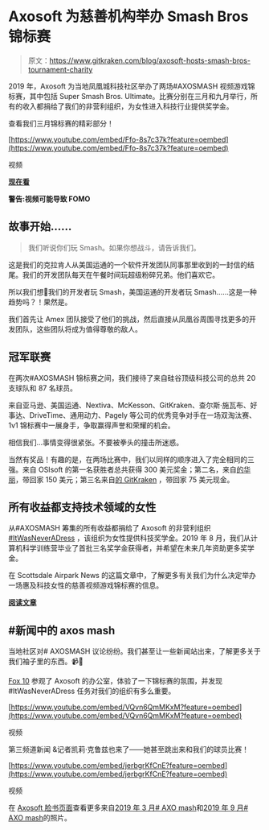 # Axosoft 为慈善机构举办 Smash Bros 锦标赛

> 原文：<https://www.gitkraken.com/blog/axosoft-hosts-smash-bros-tournament-charity>

2019 年，Axosoft 为当地凤凰城科技社区举办了两场#AXOSMASH 视频游戏锦标赛，其中包括 Super Smash Bros. Ultimate。比赛分别在三月和九月举行，所有的收入都捐给了我们的非营利组织，为女性进入科技行业提供奖学金。

查看我们三月锦标赛的精彩部分！

[https://www.youtube.com/embed/Ffo-8s7c37k?feature=oembed](https://www.youtube.com/embed/Ffo-8s7c37k?feature=oembed)

视频

[**现在看**](https://www.youtube.com/watch?v=Ffo-8s7c37k)

**警告:视频可能导致 FOMO**

## **故事开始……**

> 我们听说你们玩 Smash。如果你想战斗，请告诉我们。

这是我们的克拉肯人从美国运通的一个软件开发团队同事那里收到的一封信的结尾。我们的开发团队每天在午餐时间玩超级粉碎兄弟。他们喜欢它。

所以我们想🤔我们的开发者玩 Smash，美国运通的开发者玩 Smash……这是一种趋势吗？！果然是。

我们首先让 Amex 团队接受了他们的挑战，然后直接从凤凰谷周围寻找更多的开发团队，这些团队将成为值得尊敬的敌人。

## 冠军联赛

在两次#AXOSMASH 锦标赛之间，我们接待了来自硅谷顶级科技公司的总共 20 支球队和 87 名球员。

来自亚马逊、美国运通、Nextiva、McKesson、GitKraken、查尔斯·施瓦布、好事达、DriveTime、通用动力、Pagely 等公司的优秀竞争对手在一场双淘汰赛、1v1 锦标赛中一展身手，争取赢得声誉和荣耀的机会。

相信我们…事情变得很紧张。不要被拳头的撞击所迷惑。

当然有奖品！有趣的是，在两场比赛中，我们以同样的顺序进入了完全相同的三强。来自 OSIsoft 的第一名获胜者总共获得 300 美元奖金；第二名，来自[的华丽](https://pagely.com/)，带回家 150 美元；第三名来自[的 GitKraken](https://www.gitkraken.com/) ，带回家 75 美元现金。

## **所有收益都支持技术领域的女性**

从#AXOSMASH 筹集的所有收益都捐给了 Axosoft 的非营利组织 [#ItWasNeverADress](https://itwasneveradress.com/) ，该组织为女性提供科技奖学金。2019 年 8 月，我们从计算机科学训练营毕业了首批三名奖学金获得者，并希望在未来几年资助更多奖学金。

在 Scottsdale Airpark News 的这篇文章中，了解更多有关我们为什么决定举办一场惠及科技女性的慈善视频游戏锦标赛的信息。

[**阅读文章**](http://bit.ly/AxoScottAir)

## **#新闻中的 axos mash**

当地社区对# AXOSMASH 议论纷纷。我们甚至让一些新闻站出来，了解更多关于我们袖子里的东西。📹🤩

[Fox 10](https://www.fox10phoenix.com/) 参观了 Axosoft 的办公室，体验了一下锦标赛的氛围，并发现#ItWasNeverADress 任务对我们的组织有多么重要。

[https://www.youtube.com/embed/VQvn6QmMKxM?feature=oembed](https://www.youtube.com/embed/VQvn6QmMKxM?feature=oembed)

视频

第三频道新闻 &记者凯莉·克鲁兹也来了——她甚至跳出来和我们的球员比赛！

[https://www.youtube.com/embed/jerbgrKfCnE?feature=oembed](https://www.youtube.com/embed/jerbgrKfCnE?feature=oembed)

视频

在 [Axosoft 脸书页面](https://www.facebook.com/Axosoft/)查看更多来自[2019 年 3 月# AXO mash](https://www.facebook.com/pg/Axosoft/photos/?tab=album&album_id=10157777569543675)和[2019 年 9 月# AXO mash](https://www.facebook.com/pg/Axosoft/photos/?tab=album&album_id=10157749839053675)的照片。
